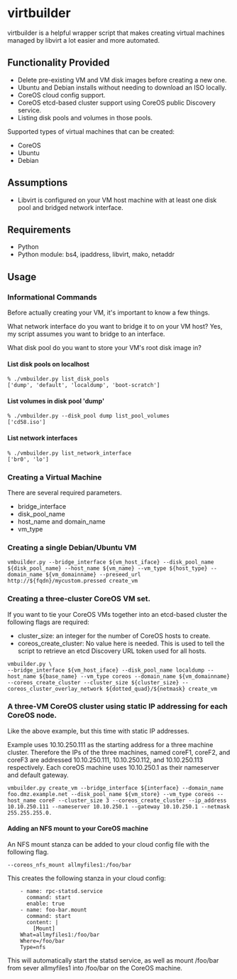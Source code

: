 # virtbuilder

virtbuilder is a helpful wrapper script that makes creating virtual machines managed by libvirt a lot easier and more automated.

## Functionality Provided

* Delete pre-existing VM and VM disk images before creating a new one.
* Ubuntu and Debian installs without needing to download an ISO locally.
* CoreOS cloud config support.
* CoreOS etcd-based cluster support using CoreOS public Discovery service.
* Listing disk pools and volumes in those pools.

Supported types of virtual machines that can be created:
* CoreOS
* Ubuntu
* Debian

## Assumptions

* Libvirt is configured on your VM host machine with at least one disk pool and bridged network interface.

## Requirements

* Python
* Python module: bs4, ipaddress, libvirt, mako, netaddr

## Usage

### Informational Commands

Before actually creating your VM, it's important to know a few things.

What network interface do you want to bridge it to on your VM host? Yes, my script assumes you want to bridge to an interface.

What disk pool do you want to store your VM's root disk image in?

#### List disk pools on localhost

```
% ./vmbuilder.py list_disk_pools
['dump', 'default', 'localdump', 'boot-scratch']
```

#### List volumes in disk pool 'dump'

```
% ./vmbuilder.py --disk_pool dump list_pool_volumes
['cd58.iso']
```

#### List network interfaces

```
% ./vmbuilder.py list_network_interface
['br0', 'lo']
```

### Creating a Virtual Machine

There are several required parameters.

* bridge_interface
* disk_pool_name
* host_name and domain_name
* vm_type

### Creating a single Debian/Ubuntu VM

```
vmbuilder.py --bridge_interface ${vm_host_iface} --disk_pool_name ${disk_pool_name} --host_name ${vm_name} --vm_type ${host_type} --domain_name ${vm_domainname} --preseed_url http://${fqdn}/mycustom.pressed create_vm
```

### Creating a three-cluster CoreOS VM set.

If you want to tie your CoreOS VMs together into an etcd-based cluster the following flags are required:

* cluster_size: an integer for the number of CoreOS hosts to create.
* coreos_create_cluster: No value here is needed. This is used to tell the script to retrieve an etcd Discovery URL token used for all hosts.

```
vmbuilder.py \
--bridge_interface ${vm_host_iface} --disk_pool_name localdump --host_name ${base_name} --vm_type coreos --domain_name ${vm_domainname} --coreos_create_cluster --cluster_size ${cluster_size} --coreos_cluster_overlay_network ${dotted_quad}/${netmask} create_vm
```

### A three-VM CoreOS cluster using static IP addressing for each CoreOS node.

Like the above example, but this time with static IP addresses.

Example uses 10.10.250.111 as the starting address for a three machine cluster. Therefore the IPs of the three machines, named coreF1, coreF2, and coreF3 are addressed 10.10.250.111, 10.10.250.112, and 10.10.250.113 respectively. Each coreOS machine uses 10.10.250.1 as their nameserver and default gateway.

```
vmbuilder.py create_vm --bridge_interface ${interface} --domain_name foo.dmz.example.net --disk_pool_name ${vm_store} --vm_type coreos --host_name coreF --cluster_size 3 --coreos_create_cluster --ip_address 10.10.250.111 --nameserver 10.10.250.1 --gateway 10.10.250.1 --netmask 255.255.255.0.
```

#### Adding an NFS mount to your CoreOS machine

An NFS mount stanza can be added to your cloud config file with the following flag.
```
--coreos_nfs_mount allmyfiles1:/foo/bar
```

This creates the following stanza in your cloud config:
```
    - name: rpc-statsd.service
      command: start
      enable: true
    - name: foo-bar.mount
      command: start
      content: |
        [Mount]
	What=allmyfiles1:/foo/bar
	Where=/foo/bar
	Type=nfs
```

This will automatically start the statsd service, as well as mount /foo/bar from
sever allmyfiles1 into /foo/bar on the CoreOS machine.
